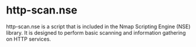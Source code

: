# http-scan.nse
http-scan.nse is a script that is included in the Nmap Scripting Engine (NSE) library. It is designed to perform basic scanning and information gathering on HTTP services.

